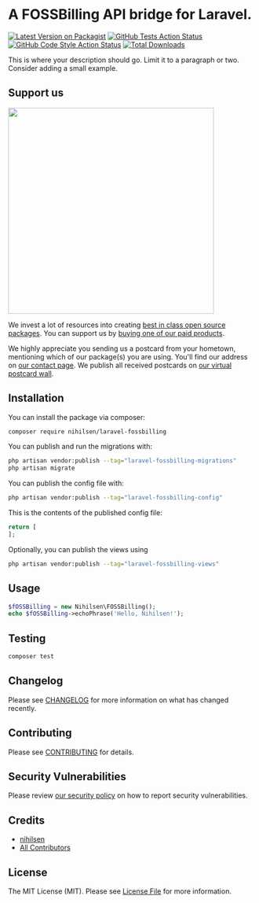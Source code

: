 # A FOSSBilling API bridge for Laravel.

[![Latest Version on Packagist](https://img.shields.io/packagist/v/nihilsen/laravel-fossbilling.svg?style=flat-square)](https://packagist.org/packages/nihilsen/laravel-fossbilling)
[![GitHub Tests Action Status](https://img.shields.io/github/workflow/status/nihilsen/laravel-fossbilling/run-tests?label=tests)](https://github.com/nihilsen/laravel-fossbilling/actions?query=workflow%3Arun-tests+branch%3Amain)
[![GitHub Code Style Action Status](https://img.shields.io/github/workflow/status/nihilsen/laravel-fossbilling/Fix%20PHP%20code%20style%20issues?label=code%20style)](https://github.com/nihilsen/laravel-fossbilling/actions?query=workflow%3A"Fix+PHP+code+style+issues"+branch%3Amain)
[![Total Downloads](https://img.shields.io/packagist/dt/nihilsen/laravel-fossbilling.svg?style=flat-square)](https://packagist.org/packages/nihilsen/laravel-fossbilling)

This is where your description should go. Limit it to a paragraph or two. Consider adding a small example.

## Support us

[<img src="https://github-ads.s3.eu-central-1.amazonaws.com/laravel-fossbilling.jpg?t=1" width="419px" />](https://spatie.be/github-ad-click/laravel-fossbilling)

We invest a lot of resources into creating [best in class open source packages](https://spatie.be/open-source). You can support us by [buying one of our paid products](https://spatie.be/open-source/support-us).

We highly appreciate you sending us a postcard from your hometown, mentioning which of our package(s) you are using. You'll find our address on [our contact page](https://spatie.be/about-us). We publish all received postcards on [our virtual postcard wall](https://spatie.be/open-source/postcards).

## Installation

You can install the package via composer:

```bash
composer require nihilsen/laravel-fossbilling
```

You can publish and run the migrations with:

```bash
php artisan vendor:publish --tag="laravel-fossbilling-migrations"
php artisan migrate
```

You can publish the config file with:

```bash
php artisan vendor:publish --tag="laravel-fossbilling-config"
```

This is the contents of the published config file:

```php
return [
];
```

Optionally, you can publish the views using

```bash
php artisan vendor:publish --tag="laravel-fossbilling-views"
```

## Usage

```php
$fOSSBilling = new Nihilsen\FOSSBilling();
echo $fOSSBilling->echoPhrase('Hello, Nihilsen!');
```

## Testing

```bash
composer test
```

## Changelog

Please see [CHANGELOG](CHANGELOG.md) for more information on what has changed recently.

## Contributing

Please see [CONTRIBUTING](CONTRIBUTING.md) for details.

## Security Vulnerabilities

Please review [our security policy](../../security/policy) on how to report security vulnerabilities.

## Credits

- [nihilsen](https://github.com/nihilsen)
- [All Contributors](../../contributors)

## License

The MIT License (MIT). Please see [License File](LICENSE.md) for more information.
